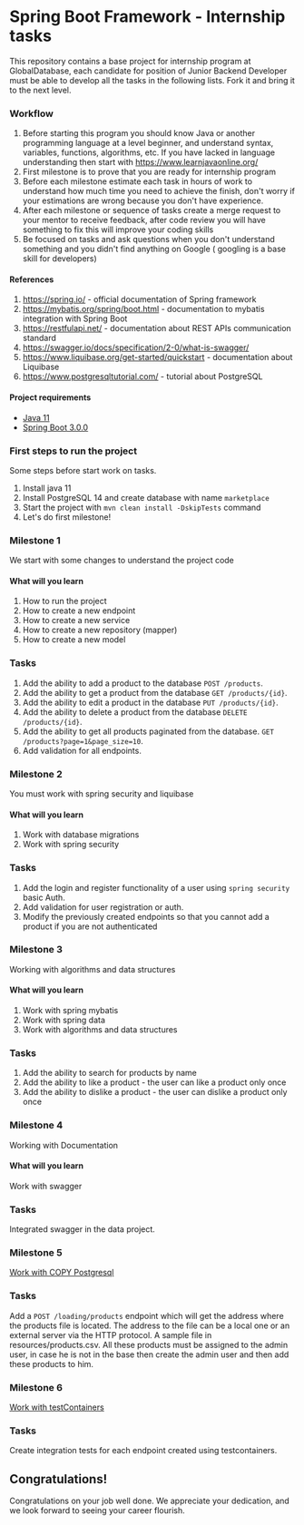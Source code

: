 # Spring Boot Framework - Internship tasks

This repository contains a base project for internship program at GlobalDatabase, each candidate for position of
Junior Backend Developer must be able to develop all the tasks in the following lists.
Fork it and bring it to the next level.

### Workflow

1. Before starting this program you should know Java or another programming language at a level beginner, and understand
   syntax, variables, functions, algorithms, etc. If you have lacked in language understanding then start
   with https://www.learnjavaonline.org/
2. First milestone is to prove that you are ready for internship program
3. Before each milestone estimate each task in hours of work to understand how much time you need to achieve the finish,
   don't worry if your estimations are wrong because you don't have experience.
4. After each milestone or sequence of tasks create a merge request to your mentor to receive feedback, after code
   review you will have something to fix this will improve your coding skills
5. Be focused on tasks and ask questions when you don't understand something and you didn't find anything on Google (
   googling is a base skill for developers)

#### References

1. https://spring.io/ - official documentation of Spring framework
2. https://mybatis.org/spring/boot.html - documentation to mybatis integration with Spring Boot
3. https://restfulapi.net/ - documentation about REST APIs communication standard
4. https://swagger.io/docs/specification/2-0/what-is-swagger/
5. https://www.liquibase.org/get-started/quickstart - documentation about Liquibase
6. https://www.postgresqltutorial.com/ - tutorial about PostgreSQL

#### Project requirements

* [Java 11](https://docs.oracle.com/en/java/javase/11/)
* [Spring Boot 3.0.0](https://spring.io/projects/spring-boot)

### First steps to run the project

Some steps before start work on tasks.

1. Install java 11
2. Install PostgreSQL 14 and create database with name `marketplace`
3. Start the project with `mvn clean install -DskipTests` command
4. Let's do first milestone!

### Milestone 1

We start with some changes to understand the project code

#### What will you learn

1. How to run the project
2. How to create a new endpoint
3. How to create a new service
4. How to create a new repository (mapper)
5. How to create a new model

### Tasks

1. Add the ability to add a product to the database `POST /products`.
2. Add the ability to get a product from the database `GET /products/{id}`.
3. Add the ability to edit a product in the database `PUT /products/{id}`.
4. Add the ability to delete a product from the database `DELETE /products/{id}`.
5. Add the ability to get all products paginated from the database. `GET /products?page=1&page_size=10`.
6. Add validation for all endpoints.

### Milestone 2

You must work with spring security and liquibase

#### What will you learn

1. Work with database migrations
2. Work with spring security

### Tasks

1. Add the login and register functionality of a user using `spring security` basic Auth.
2. Add validation for user registration or auth.
3. Modify the previously created endpoints so that you cannot add a product if you are not authenticated

### Milestone 3

Working with algorithms and data structures

#### What will you learn

1. Work with spring mybatis
2. Work with spring data
3. Work with algorithms and data structures

### Tasks

1. Add the ability to search for products by name
2. Add the ability to like a product - the user can like a product only once
3. Add the ability to dislike a product - the user can dislike a product only once

### Milestone 4

Working with Documentation

#### What will you learn

Work with swagger

### Tasks

Integrated swagger in the data project.

### Milestone 5

[Work with COPY Postgresql](https://www.postgresql.org/docs/current/sql-copy.html#:~:text=COPY%20moves%20data%20between%20PostgreSQL,results%20of%20a%20SELECT%20query.)

### Tasks

Add a `POST /loading/products` endpoint which will get the address where the products file is located. The address to the file can be a local one or an external server via the HTTP protocol. A sample file in resources/products.csv. All these products must be assigned to the admin user, in case he is not in the base then create the admin user and then add these products to him.

### Milestone 6

[Work with testContainers](https://www.testcontainers.org/)

### Tasks
Create integration tests for each endpoint created using testcontainers.

## Congratulations!

Congratulations on your job well done. We appreciate your dedication, and we look forward to seeing your career
flourish.
